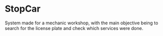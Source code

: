 # StopCar

System made for a mechanic workshop, with the main objective being to search for the license plate and check which services were done.

